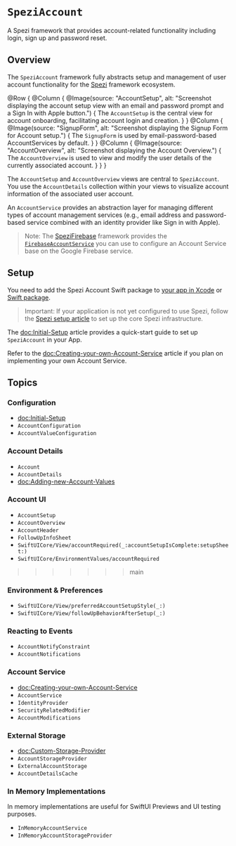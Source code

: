 # ``SpeziAccount``

A Spezi framework that provides account-related functionality including login, sign up and password reset.

<!--
                  
This source file is part of the Spezi open-source project

SPDX-FileCopyrightText: 2023 Stanford University and the project authors (see CONTRIBUTORS.md)

SPDX-License-Identifier: MIT
             
-->

## Overview

The `SpeziAccount` framework fully abstracts setup and management of user account functionality for the
[Spezi](https://github.com/StanfordSpezi/Spezi/) framework ecosystem.

@Row {
    @Column {
        @Image(source: "AccountSetup", alt: "Screenshot displaying the account setup view with an email and password prompt and a Sign In with Apple button.") {
            The ``AccountSetup`` is the central view for account onboarding, facilitating account login and creation.
        }
    }
    @Column {
        @Image(source: "SignupForm", alt: "Screenshot displaying the Signup Form for Account setup.") {
            The ``SignupForm`` is used by email-password-based AccountServices by default.
        }
    }
    @Column {
        @Image(source: "AccountOverview", alt: "Screenshot displaying the Account Overview.") {
            The ``AccountOverview`` is used to view and modify the user details of the currently associated account. 
        }
    }
}

The ``AccountSetup`` and ``AccountOverview`` views are central to `SpeziAccount`.
You use the ``AccountDetails`` collection within your views to visualize account information of the associated user account.

An ``AccountService`` provides an abstraction layer for managing different types of account management services
(e.g., email address and password-based service combined with an identity provider like Sign in with Apple).

> Note: The [SpeziFirebase](https://github.com/StanfordSpezi/SpeziFirebase)
framework provides the [`FirebaseAccountService`](https://swiftpackageindex.com/stanfordspezi/spezifirebase/documentation/spezifirebaseaccount/firebaseaccountservice)
you can use to configure an Account Service base on the Google Firebase service.

## Setup

You need to add the Spezi Account Swift package to
[your app in Xcode](https://developer.apple.com/documentation/xcode/adding-package-dependencies-to-your-app#) or
[Swift package](https://developer.apple.com/documentation/xcode/creating-a-standalone-swift-package-with-xcode#Add-a-dependency-on-another-Swift-package).

> Important: If your application is not yet configured to use Spezi, follow the [Spezi setup article](https://swiftpackageindex.com/stanfordspezi/spezi/documentation/spezi/initial-setup) to set up the core Spezi infrastructure.

The <doc:Initial-Setup> article provides a quick-start guide to set up `SpeziAccount` in your App.

Refer to the <doc:Creating-your-own-Account-Service> article if you plan on implementing your own Account Service.


## Topics

### Configuration

- <doc:Initial-Setup>
- ``AccountConfiguration``
- ``AccountValueConfiguration``

### Account Details

- ``Account``
- ``AccountDetails``
- <doc:Adding-new-Account-Values>

### Account UI

- ``AccountSetup``
- ``AccountOverview``
- ``AccountHeader``
- ``FollowUpInfoSheet``
- ``SwiftUICore/View/accountRequired(_:accountSetupIsComplete:setupSheet:)``
- ``SwiftUICore/EnvironmentValues/accountRequired``
>>>>>>> main

### Environment & Preferences

- ``SwiftUICore/View/preferredAccountSetupStyle(_:)``
- ``SwiftUICore/View/followUpBehaviorAfterSetup(_:)``

### Reacting to Events

- ``AccountNotifyConstraint``
- ``AccountNotifications``

### Account Service

- <doc:Creating-your-own-Account-Service>
- ``AccountService``
- ``IdentityProvider``
- ``SecurityRelatedModifier``
- ``AccountModifications``

### External Storage

- <doc:Custom-Storage-Provider>
- ``AccountStorageProvider``
- ``ExternalAccountStorage``
- ``AccountDetailsCache``

### In Memory Implementations

In memory implementations are useful for SwiftUI Previews and UI testing purposes.
- ``InMemoryAccountService``
- ``InMemoryAccountStorageProvider``
